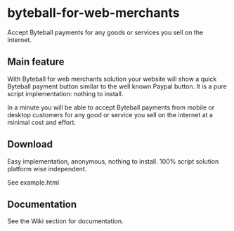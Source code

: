 # byteball-for-web-merchants
Accept Byteball payments for any goods or services you sell on the internet.

## Main feature
With Byteball for web merchants solution your website will show a quick Byteball payment button similar to the well known Paypal button. It is a pure script implementation: nothing to install.

In a minute you will be able to accept Byteball payments from mobile or desktop customers for any good or service you sell on the internet at a minimal cost and effort.

## Download
Easy implementation, anonymous, nothing to install. 100% script solution platform wise independent.

See example.html

## Documentation
See the Wiki section for documentation.



